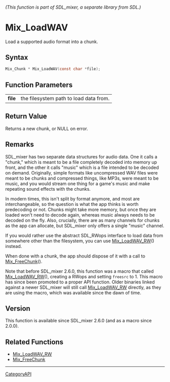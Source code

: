 ###### (This function is part of SDL_mixer, a separate library from SDL.)
# Mix_LoadWAV

Load a supported audio format into a chunk.

## Syntax

```c
Mix_Chunk * Mix_LoadWAV(const char *file);

```

## Function Parameters

|              |                                        |
| ------------ | -------------------------------------- |
| **file**     | the filesystem path to load data from. |

## Return Value

Returns a new chunk, or NULL on error.

## Remarks

SDL_mixer has two separate data structures for audio data. One it calls a
"chunk," which is meant to be a file completely decoded into memory up
front, and the other it calls "music" which is a file intended to be
decoded on demand. Originally, simple formats like uncompressed WAV files
were meant to be chunks and compressed things, like MP3s, were meant to be
music, and you would stream one thing for a game's music and make repeating
sound effects with the chunks.

In modern times, this isn't split by format anymore, and most are
interchangeable, so the question is what the app thinks is worth
predecoding or not. Chunks might take more memory, but once they are loaded
won't need to decode again, whereas music always needs to be decoded on the
fly. Also, crucially, there are as many channels for chunks as the app can
allocate, but SDL_mixer only offers a single "music" channel.

If you would rather use the abstract SDL_RWops interface to load data from
somewhere other than the filesystem, you can use
[Mix_LoadWAV_RW](Mix_LoadWAV_RW.md)() instead.

When done with a chunk, the app should dispose of it with a call to
[Mix_FreeChunk](Mix_FreeChunk.md)().

Note that before SDL_mixer 2.6.0, this function was a macro that called
[Mix_LoadWAV_RW](Mix_LoadWAV_RW.md)(), creating a RWops and setting `freesrc`
to 1. This macro has since been promoted to a proper API function. Older
binaries linked against a newer SDL_mixer will still call
[Mix_LoadWAV_RW](Mix_LoadWAV_RW.md) directly, as they are using the macro,
which was available since the dawn of time.

## Version

This function is available since SDL_mixer 2.6.0 (and as a macro since
2.0.0).

## Related Functions

* [Mix_LoadWAV_RW](Mix_LoadWAV_RW.md)
* [Mix_FreeChunk](Mix_FreeChunk.md)

----
[CategoryAPI](CategoryAPI.md)
